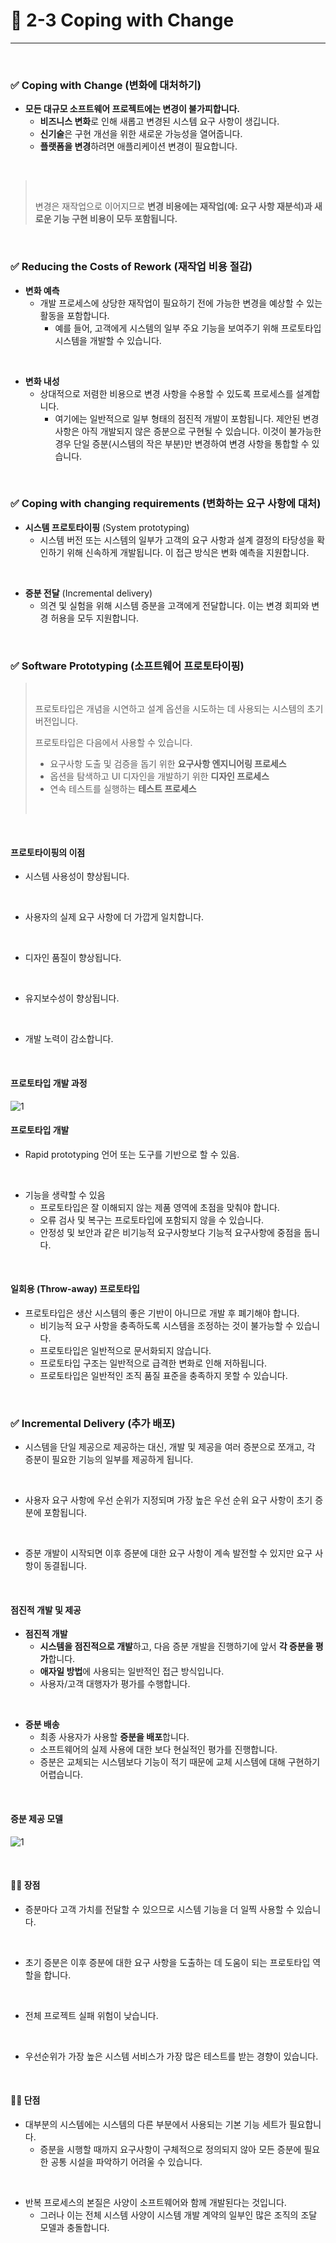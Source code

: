 # 🍎 2-3 Coping with Change
---
<br>

### ✅ Coping with Change (변화에 대처하기)
- **모든 대규모 소프트웨어 프로젝트에는 변경이 불가피합니다.**
  - **비즈니스 변화**로 인해 새롭고 변경된 시스템 요구 사항이 생깁니다.
  - **신기술**은 구현 개선을 위한 새로운 가능성을 열어줍니다.
  - **플랫폼을 변경**하려면 애플리케이션 변경이 필요합니다.
<br>

> <br>
> 
> 변경은 재작업으로 이어지므로 **변경 비용에는 재작업(예: 요구 사항 재분석)과 새로운 기능 구현 비용이 모두 포함됩니다.**
> <br>

<br>


### ✅ Reducing the Costs of Rework (재작업 비용 절감)
- **변화 예측**
  - 개발 프로세스에 상당한 재작업이 필요하기 전에 가능한 변경을 예상할 수 있는 활동을 포함합니다.
    - 예를 들어, 고객에게 시스템의 일부 주요 기능을 보여주기 위해 프로토타입 시스템을 개발할 수 있습니다.
<br>

- **변화 내성**
  - 상대적으로 저렴한 비용으로 변경 사항을 수용할 수 있도록 프로세스를 설계합니다.
    - 여기에는 일반적으로 일부 형태의 점진적 개발이 포함됩니다.
제안된 변경 사항은 아직 개발되지 않은 증분으로 구현될 수 있습니다. 이것이 불가능한 경우 단일 증분(시스템의 작은 부분)만 변경하여 변경 사항을 통합할 수 있습니다.
<br>

### ✅ Coping with changing requirements (변화하는 요구 사항에 대처)
- **시스템 프로토타이핑** (System prototyping)
  - 시스템 버전 또는 시스템의 일부가 고객의 요구 사항과 설계 결정의 타당성을 확인하기 위해 신속하게 개발됩니다. 이 접근 방식은 변화 예측을 지원합니다.
<br>

- **증분 전달** (Incremental delivery)
  - 의견 및 실험을 위해 시스템 증분을 고객에게 전달합니다. 이는 변경 회피와 변경 허용을 모두 지원합니다.
<br>

### ✅ Software Prototyping (소프트웨어 프로토타이핑)
> <br>
> 
> 프로토타입은 개념을 시연하고 설계 옵션을 시도하는 데 사용되는 시스템의 초기 버전입니다.
> <br>
>
> 프로토타입은 다음에서 사용할 수 있습니다.
> - 요구사항 도출 및 검증을 돕기 위한 **요구사항 엔지니어링 프로세스**
> - 옵션을 탐색하고 UI 디자인을 개발하기 위한 **디자인 프로세스**
> - 연속 테스트를 실행하는 **테스트 프로세스**
> <br>

<br>

#### 프로토타이핑의 이점
- 시스템 사용성이 향상됩니다.
<br>

- 사용자의 실제 요구 사항에 더 가깝게 일치합니다.
<br>

- 디자인 품질이 향상됩니다.
<br>

- 유지보수성이 향상됩니다.
<br>

- 개발 노력이 감소합니다.
<br>

#### 프로토타입 개발 과정
![1](https://i.imgur.com/6eAiZKD.png)
<br>

#### 프로토타입 개발
- Rapid prototyping 언어 또는 도구를 기반으로 할 수 있음.
<br>

- 기능을 생략할 수 있음
  - 프로토타입은 잘 이해되지 않는 제품 영역에 초점을 맞춰야 합니다.
  - 오류 검사 및 복구는 프로토타입에 포함되지 않을 수 있습니다.
  - 안정성 및 보안과 같은 비기능적 요구사항보다 기능적 요구사항에 중점을 둡니다.
<br>

#### 일회용 (Throw-away) 프로토타입
- 프로토타입은 생산 시스템의 좋은 기반이 아니므로 개발 후 폐기해야 합니다.
  - 비기능적 요구 사항을 충족하도록 시스템을 조정하는 것이 불가능할 수 있습니다.
  - 프로토타입은 일반적으로 문서화되지 않습니다.
  - 프로토타입 구조는 일반적으로 급격한 변화로 인해 저하됩니다.
  - 프로토타입은 일반적인 조직 품질 표준을 충족하지 못할 수 있습니다.
<br>



### ✅ Incremental Delivery (추가 배포)
- 시스템을 단일 제공으로 제공하는 대신, 개발 및 제공을 여러 증분으로 쪼개고, 각 증분이 필요한 기능의 일부를 제공하게 됩니다.
<br>

- 사용자 요구 사항에 우선 ​​순위가 지정되며 가장 높은 우선 순위 요구 사항이 초기 증분에 포함됩니다.
<br>

- 증분 개발이 시작되면 이후 증분에 대한 요구 사항이 계속 발전할 수 있지만 요구 사항이 동결됩니다.
<br>

#### 점진적 개발 및 제공
- **점진적 개발**
  - **시스템을 점진적으로 개발**하고, 다음 증분 개발을 진행하기에 앞서 **각 증분을 평가**합니다.
  - **애자일 방법**에 사용되는 일반적인 접근 방식입니다.
  - 사용자/고객 대행자가 평가를 수행합니다.
<br>

- **증분 배송**
  - 최종 사용자가 사용할 **증분을 배포**합니다.
  - 소프트웨어의 실제 사용에 대한 보다 현실적인 평가를 진행합니다.
  - 증분은 교체되는 시스템보다 기능이 적기 때문에 교체 시스템에 대해 구현하기 어렵습니다.
<br>

#### 증분 제공 모델
![1](https://i.imgur.com/3RnJtV9.png)

<br>

#### 👍🏼 장점
- 증분마다 고객 가치를 전달할 수 있으므로 시스템 기능을 더 일찍 사용할 수 있습니다.
<br>

- 초기 증분은 이후 증분에 대한 요구 사항을 도출하는 데 도움이 되는 프로토타입 역할을 합니다.
<br>

- 전체 프로젝트 실패 위험이 낮습니다.
<br>

- 우선순위가 가장 높은 시스템 서비스가 가장 많은 테스트를 받는 경향이 있습니다.
<br>

#### 👎🏼 단점
- 대부분의 시스템에는 시스템의 다른 부분에서 사용되는 기본 기능 세트가 필요합니다.
  - 증분을 시행할 때까지 요구사항이 구체적으로 정의되지 않아 모든 증분에 필요한 공통 시설을 파악하기 어려울 수 있습니다.
<br>

- 반복 프로세스의 본질은 사양이 소프트웨어와 함께 개발된다는 것입니다.
  - 그러나 이는 전체 시스템 사양이 시스템 개발 계약의 일부인 많은 조직의 조달 모델과 충돌합니다.
<br>



